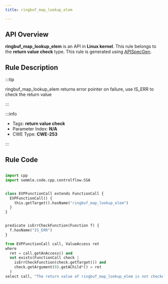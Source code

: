 ```yaml
---
title: ringbuf_map_lookup_elem

---
```



## API Overview
**ringbuf_map_lookup_elem** is an API in **Linux kernel**. This rule belongs to the **return value check** type. This rule is generated using [APISpecGen](../../tools/APISpecGen).
## Rule Description

:::tip

ringbuf_map_lookup_elem returns error pointer on failure, use IS_ERR to check the return value

:::

:::info

- Tags: **return value check**
- Parameter Index: **N/A**
- CWE Type: **CWE-253**

:::

## Rule Code
```python

import cpp
import semmle.code.cpp.controlflow.SSA


class EVPFunctionCall extends FunctionCall {
  EVPFunctionCall() {
    this.getTarget().hasName("ringbuf_map_lookup_elem")
  }
}


predicate isErrCheckFunction(Function f) {
  f.hasName("IS_ERR") 
}

from EVPFunctionCall call, ValueAccess ret
where
  ret = call.getAnAccess() and
  not exists(FunctionCall check |
    isErrCheckFunction(check.getTarget()) and
    check.getArgument(0).getAChild*() = ret
  )
select call, "The return value of ringbuf_map_lookup_elem is not checked with IS_ERR."
    
```
